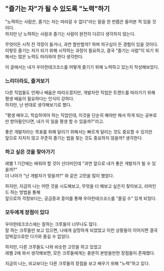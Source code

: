 ## "즐기는 자"가 될 수 있도록 "노력"하기

"노력하는 사람은, 즐기는 자는 따라갈 수 없다"라는 말을 한 번쯤은 들어본 적 있을 것이다.<br>
하지만 난 노력하는 사람과 즐기는 사람이 완전히 다르다 생각하지 않는다.

무엇이든 시작 전 걱정이 들거나, 과연 할만할까? 하며 의구심이 든 경험이 있을 것이다.<br>
이렇듯 즐기는 자가 되기 위해 시작하는 과정이 필요하고, 결국 "즐기는 사람"이 되기 위해서는 많은 노력도 따라와야 한다 생각한다.

이 글에서는 내가 우아한테크코스를 어떻게 즐기기 위해 노력하고 있는지 작성해보았다.
<br>

### 느리더라도, 즐겨보기

다른 직업들도 언제나 배움은 따라오겠지만, 개발자란 직업은 트랜드를 따라가기 위해 평생 배움이 필요하다는 인식이 강하다.<br>
하지만, 난 반대로 생각해보기로 했다.

"평생 배우고, 학습하여야 하는 직업인데, 이것을 단순히 해야만 해서 하게 되는 공부로만 받아들인다면, 내가 이 일을 평생 할 수 있을까?"라고.

좋은 개발자라는 목표를 위해 달리기 위해서는 빠르게 달리는 것도 중요할 수 있지만<br>
앞으로 지치지 않고 꾸준히 즐기는 법을 찾는 것도 중요하지 않을까? 생각한다.
<br>

### 하고 싶은 것을 찾아가기

레벨 1 기간에는 배워야 할 것이 산더미인데 "과연 앞으로 내가 좋은 개발자가 될 수 있을까?"<br>
더 나아가 "난 개발자가 맞을까?" 와 같은 고민을 많이 했었다.

하지만, 지금의 나는 어떤 것을 시도해보고, 무엇을 더 해보고 싶은지 찾아보고, 리마인드 하는 방법을 통해<br>
앞으로의 걱정보다는, 궁금증과 흥미를 통해 우아한테크코스를 "즐길 수" 있게 되었다.
<br>

### 모두에게 장점이 있다

우아한테크코스에는 잘하는 크루들이 너무나도 많다.<br>
잘 하는 크루들만 보고 있으면, 나에게 실망하게 되었었고 이런 상황들이 이어지면 결국 압박감으로만 다가와 즐길 수 없었다.

하지만, 다른 크루들도 나와 비슷한 고민을 하고 있었고<br>
레벨 2에 와서 생각해보면, 모든 크루들에게는 충분히 본받을만한 장점들이 존재했다.

지금의 나는, 비교보다는 다른 크루들의 장점을 보고 배우기 위해 "노력"하고 있다.

